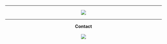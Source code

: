 -----
<p align = "center">
<img src="https://cdn.discordapp.com/attachments/860200259124461568/860958719445303316/Trigun-trigun-40398288-500-300.gif">
</p>
 
-----
<p align = "center"><strong>Contact<strong><br><br>
<img src="https://discord.c99.nl/widget/theme-2/456142146299494402.png">
</p>
